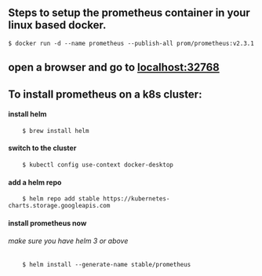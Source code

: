 ## Steps to setup the prometheus container in your linux based docker.

	$ docker run -d --name prometheus --publish-all prom/prometheus:v2.3.1

## open a browser and go to [localhost:32768](http://0.0.0.0:32768/graph)



## To install prometheus on a k8s cluster:

#### install helm
		$ brew install helm

#### switch to the cluster 
		$ kubectl config use-context docker-desktop

#### add a helm repo
		$ helm repo add stable https://kubernetes-charts.storage.googleapis.com

#### install prometheus now 
###### make sure you have helm 3 or above
		
		
		$ helm install --generate-name stable/prometheus
